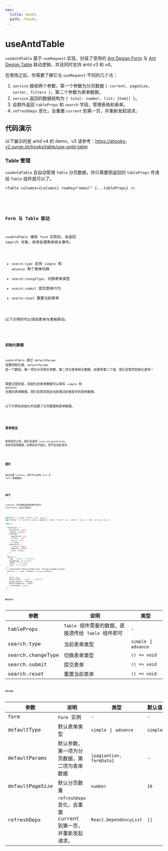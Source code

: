```yaml
---
nav:
  title: Hooks
  path: /hooks
---
```

# useAntdTable

`useAntdTable` 基于 `useRequest` 实现，封装了常用的 [Ant Design Form](https://ant.design/components/form-cn/) 与 [Ant Design Table](https://ant.design/components/table-cn/) 联动逻辑，并且同时支持 antd v3 和 v4。

在使用之前，你需要了解它与 `useRequest` 不同的几个点：

1. `service` 接收两个参数，第一个参数为分页数据 `{ current, pageSize, sorter, filters }`，第二个参数为表单数据。
2. `service` 返回的数据结构为 `{ total: number, list: Item[] }`。
3. 会额外返回 `tableProps` 和 `search` 字段，管理表格和表单。
4. `refreshDeps` 变化，会重置 `current` 到第一页，并重新发起请求。


## 代码演示

以下展示的是 antd v4 的 demo，v3 请参考：https://ahooks-v2.surge.sh/hooks/table/use-antd-table

### Table 管理

`useAntdTable` 会自动管理 `Table` 分页数据，你只需要把返回的 `tableProps` 传递给 `Table` 组件就可以了。

```tsx | pure
<Table columns={columns} rowKey="email" {...tableProps} />
```
<br />

<code src="./demo/table.tsx" />

### Form 与 Table 联动

`useAntdTable` 接收 `form` 实例后，会返回 search 对象，用来处理表单相关事件。

* `search.type` 支持 `simple` 和 `advance` 两个表单切换
* `search.changeType`，切换表单类型
* `search.submit` 提交表单行为
* `search.reset` 重置当前表单

以下示例你可以体验表单与表格联动。

<code src="./demo/form.tsx" />

### 初始化数据

`useAntdTable` 通过 `defaultParams` 设置初始化值，`defaultParams` 是一个数组，第一项为分页相关参数，第二项为表单相关数据。如果有第二个值，我们会帮您初始化表单！

需要注意的是，初始化的表单数据可以填写 `simple` 和 `advance` 全量的表单数据，我们会帮您挑选当前激活的类型中的表单数据。

以下示例在初始化时设置了分页数据和表单数据。

<code src="./demo/init.tsx" />

### 表单验证

表单提交之前，我们会调用 `form.validateFields` 来校验表单数据，如果验证不通过，则不会发起请求。

<code src="./demo/validate.tsx" />

### 缓存

通过设置 `cacheKey`，我们可以实现 `Form` 与 `Table` 数据缓存。

<code src="./demo/cache.tsx" />


## API

`useRequest` 所有参数和返回结果均适用于 `useAntdTable`，此处不再赘述。

```typescript

type Data = { total: number; list: any[] };
type Params = [{ current: number; pageSize: number, filter?: any, sorter?: any }, { [key: string]: any }];

const {
  ...,
  tableProps: {
    dataSource: any[];
    loading: boolean;
    onChange: (
      pagination: any,
      filters?: any,
      sorter?: any,
    ) => void;
    pagination: {
      current: number;
      pageSize: number;
      total: number;
    };
  };
  search: {
    type: 'simple' | 'advance';
    changeType: () => void;
    submit: () => void;
    reset: () => void;
  };
} = useAntdTable<TData extends Data, TParams extends Params>(
  service: (...args: TParams) => Promise<TData>,
  {
    ...,
    form?: any;
    defaultType?: 'simple' | 'advance';
    defaultParams?: TParams,
    defaultPageSize?: number;
    refreshDeps?: any[];
  }
);
```

### Result

| 参数              | 说明                                                | 类型                  |
|-------------------|-----------------------------------------------------|-----------------------|
| tableProps        | `Table` 组件需要的数据，直接透传给 `Table` 组件即可 | -                     |
| search.type       | 当前表单类型                                        | `simple` \| `advance` |
| search.changeType | 切换表单类型                                        | `() => void`          |
| search.submit     | 提交表单                                            | `() => void`          |
| search.reset      | 重置当前表单                                        | `() => void`          |

### Params

| 参数            | 说明                                                          | 类型                     | 默认值   |
|-----------------|---------------------------------------------------------------|--------------------------|----------|
| form            | `Form` 实例                                                   | -                        | -        |
| defaultType     | 默认表单类型                                                  | `simple` \| `advance`    | `simple` |
| defaultParams   | 默认参数，第一项为分页数据，第二项为表单数据                  | `[pagiantion, formData]` | -        |
| defaultPageSize | 默认分页数量                                                  | `number`                 | `10`     |
| refreshDeps     | `refreshDeps` 变化，会重置 current 到第一页，并重新发起请求。 | `React.DependencyList`                | `[]`  |
